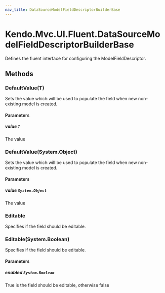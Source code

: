 ```yaml
---
nav_title: DataSourceModelFieldDescriptorBuilderBase
---
```


# Kendo.Mvc.UI.Fluent.DataSourceModelFieldDescriptorBuilderBase
Defines the fluent interface for configuring the ModelFieldDescriptor.




## Methods


### DefaultValue(T)
Sets the value which will be used to populate the field when new non-existing model is created.


#### Parameters

##### value `T`
The value





### DefaultValue(System.Object)
Sets the value which will be used to populate the field when new non-existing model is created.


#### Parameters

##### value `System.Object`
The value





### Editable
Specifies if the field should be editable.





### Editable(System.Boolean)
Specifies if the field should be editable.


#### Parameters

##### enabled `System.Boolean`
True is the field should be editable, otherwise false







